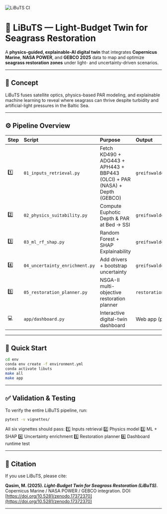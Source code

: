![LiBuTS CI](https://github.com/Qasimkhan563/LiBuTS/actions/workflows/ci.yml/badge.svg)


# 🌊 LiBuTS — Light-Budget Twin for Seagrass Restoration

A **physics-guided, explainable-AI digital twin** that integrates **Copernicus Marine**, **NASA POWER**, and **GEBCO 2025** data to map and optimize **seagrass restoration zones** under light- and uncertainty-driven scenarios.

---

## 🧠 Concept

LiBuTS fuses satellite optics, physics-based PAR modeling, and explainable machine learning to reveal where seagrass can thrive despite turbidity and artificial-light pressures in the Baltic Sea.

---

## ⚙️ Pipeline Overview

| Step | Script                         | Purpose                                                                    | Output                                      |
| :--- | :----------------------------- | :------------------------------------------------------------------------- | :------------------------------------------ |
| 1️⃣  | `01_inputs_retrieval.py`       | Fetch KD490 + ADG443 + APH443 + BBP443 (OLCI) + PAR (NASA) + Depth (GEBCO) | `greifswalder_inputs_clean.nc`              |
| 2️⃣  | `02_physics_suitability.py`    | Compute Euphotic Depth & PAR at Bed → SSI                                  | `greifswalder_step2_physics.nc`             |
| 3️⃣  | `03_ml_rf_shap.py`             | Random Forest + SHAP Explainability                                        | `greifswalder_step3_ml.nc`                  |
| 4️⃣  | `04_uncertainty_enrichment.py` | Add drivers + bootstrap uncertainty                                        | `greifswalder_step4_physics_uncertainty.nc` |
| 5️⃣  | `05_restoration_planner.py`    | NSGA-II multi-objective restoration planner                                | `restoration_sites.gpkg`                    |
| 💻   | `app/dashboard.py`             | Interactive digital-twin dashboard                                         | Web app (port 5016)                         |

---

## 🚀 Quick Start

```bash
cd env
conda env create -f environment.yml
conda activate libuts
make all
make app
```

---

## ✅ Validation & Testing

To verify the entire LiBuTS pipeline, run:

```bash
pytest -v vignettes/
```

All six vignettes should pass:
1️⃣ Inputs retrieval
2️⃣ Physics model
3️⃣ ML + SHAP
4️⃣ Uncertainty enrichment
5️⃣ Restoration planner
6️⃣ Dashboard runtime test

---

## 🧩 Citation

If you use LiBuTS, please cite:

**Qasim, M. (2025). *Light-Budget Twin for Seagrass Restoration (LiBuTS).***
Copernicus Marine / NASA POWER / GEBCO integration.
DOI: [https://doi.org/10.5281/zenodo.17372370](https://doi.org/10.5281/zenodo.17372370)

---
